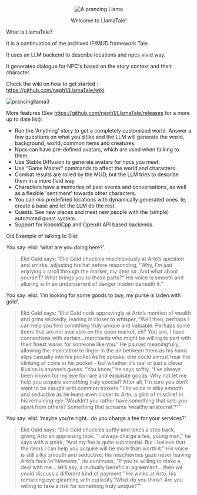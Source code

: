 
<p align="center">
  <img src="https://github.com/neph1/LlamaTale/assets/7988802/35f5924c-77bb-4686-9127-07a3251f6873?raw=true" alt="A prancing Llama"/>
</p>
<p align="center"> Welcome to LlamaTale! </p>

What is LlamaTale?

It is a continuation of the archived IF/MUD framework Tale.

It uses an LLM backend to describe locations and npcs vivid way.

It generates dialogue for NPC's based on the story context and their character.

Check the wiki on how to get started : https://github.com/neph1/LlamaTale/wiki 

![prancingllama3](https://github.com/neph1/LlamaTale/assets/7988802/07e382b9-2ae1-4230-82c8-3bcfb77556e2)


More features (See https://github.com/neph1/LlamaTale/releases for a more up to date list):
* Run the 'Anything' story to get a completely customized world. Answer a few questions on what you'd like and the LLM will generate the world, background, world, common items and creatures.
* Npcs can have pre-defined avatars, which are used when talking to them.
* Use Stable Diffusion to generate avatars for npcs you meet.
* Use "Game Master" commands to affect the world and characters.
* Combat results are rolled by the MUD, but the LLM tries to describe them in a more fluid way.
* Characters have a memories of past events and conversations, as well as a flexible 'sentiment' towards other characters.
* You can mix predefined locations with dynamically generated ones. Ie, create a base and let the LLM do the rest.
* Quests. See new places and meet new people with the (simple) automated quest system.
* Support for KoboldCpp and OpenAI API based backends.


Old Example of talking to Elid:
 
  You say: elid: ’what are you doing here?’.

>   Elid Gald says: “Elid Gald chuckles mischievously at Arto’s question
  and smirks, adjusting his hat before responding, “Why, I’m just
  enjoying a stroll through the market, my dear sir.  And what about
  yourself?  What brings you to these parts?”  His voice is smooth and
  alluring with an undercurrent of danger hidden beneath it.”

  You say: elid: ’i’m looking for some goods to buy, my purse is laden
  with gold’.

>   Elid Gald says: “Elid Gald nods approvingly at Arto’s mention of
  wealth and grins wickedly, leaning in closer to whisper, “Well then,
  perhaps I can help you find something truly unique and valuable.
  Perhaps some items that are not available on the open market, eh?  You
  see, I have connections with certain…merchants who might be willing
  to part with their finest wares for someone like you.”  He pauses
  meaningfully, allowing the implication to linger in the air between
  them as his hand slips casually into his pocket.As he speaks, one
  could almost hear the clinking of coins in his pocket - but whether
  it’s real or just a clever illusion is anyone’s guess.  “You know,” he
  says softly, “I’ve always been known for my eye for rare and exquisite
  goods.  Why not let me help you acquire something truly special?
  After all, I’m sure you don’t want to be caught with common trinkets.”
  His voice is silky smooth and seductive as he leans even closer to
  Arto, a glint of mischief in his remaining eye.”Wouldn’t you
  rather have something that sets you apart from others?  Something that
  screams ’wealthy aristocrat’?””

You say: elid: ’maybe you’re right.. do you charge a fee for your
  services?’.

>   Elid Gald says: “Elid Gald chuckles softly and takes a step back,
  giving Arto an appraising look.  “I always charge a fee, young man,”
  he says with a smirk, “And my fee is quite substantial.  But I believe
  that the items I can help you acquire will be more than worth it.”
  His voice is still silky smooth and seductive, his mischievous gaze
  never leaving Arto’s face.\n”However,” He continues, “If you’re
  willing to make a deal with me… let’s say, a mutually beneficial
  agreement… then we could discuss a different kind of payment.”  He
  winks at Arto, his remaining eye gleaming with curiosity.”What do
  you think?  Are you willing to take a risk for something truly
  unique?””

